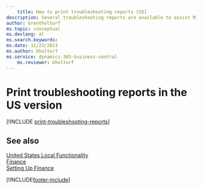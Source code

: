 ```yaml
---
    title: How to print troubleshooting reports [US]
description: Several troubleshooting reports are available to assist Microsoft Certified Partners with troubleshooting issues in the US version.
author: brentholtorf
ms.topic: conceptual
ms.devlang: al
ms.search.keywords:
ms.date: 11/23/2023
ms.author: bholtorf
ms.service: dynamics-365-business-central
    ms.reviewer: bholtorf
---
```

# Print troubleshooting reports in the US version

[!INCLUDE [print-troubleshooting-reports](../includes/CAMXUS/print-troubleshooting-reports.md)]

## See also

[United States Local Functionality](united-states-local-functionality.md)  
[Finance](../../finance.md)  
[Setting Up Finance](../../finance.md)  


[!INCLUDE[footer-include](../../includes/footer-banner.md)]